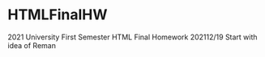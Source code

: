 # HTMLFinalHW
2021 University First Semester HTML Final Homework
202112/19 Start with idea of Reman
